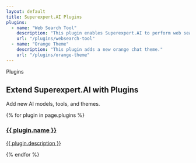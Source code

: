 ```yaml
---
layout: default
title: Superexpert.AI Plugins
plugins:
  - name: "Web Search Tool"
    description: "This plugin enables Superexpert.AI to perform web searches using Tavily."
    url: "/plugins/websearch-tool"
  - name: "Orange Theme"
    description: "This plugin adds a new orange chat theme."
    url: "/plugins/orange-theme"
---
```



<section class="py-12 md:py-20 px-4 sm:px-6 lg:px-8">
    <div class="max-w-7xl mx-auto text-center">
        <!-- Section Header -->
        <div class="mb-12">
            <div class="my-8 h-8 px-6 py-4 bg-white rounded-3xl shadow-[0px_3px_15px_0px_rgba(0,0,0,0.10)] outline outline-1 outline-offset-[-1px] outline-slate-50 inline-flex justify-start items-start gap-1.5">
                <div class="self-stretch flex justify-start items-center gap-1">
                    <div class="justify-start text-zinc-800 text-base font-normal leading-normal">
                        Plugins
                    </div>
                </div>
            </div>
            <h2 class="text-3xl sm:text-4xl md:text-5xl font-normal text-gray-900 mb-4">
                Extend Superexpert.AI with Plugins
            </h2>
            <p class="text-base sm:text-lg md:text-xl text-gray-700 max-w-3xl mx-auto">
                Add new AI models, tools, and themes.
            </p>
        </div>
    </div>
    <div class="max-w-4xl mx-auto">
      <div class="grid grid-cols-1 gap-4">
        {% for plugin in page.plugins %}
        <a href="{{ plugin.url }}">
          <div class="p-6 bg-white rounded-xl shadow hover:shadow-lg transition-shadow duration-300 border border-gray-200">
            <h3 class="text-xl font-semibold text-gray-900">{{ plugin.name }}</h3>
            <p class="mt-2 text-gray-600">{{ plugin.description }}</p>
          </div>
        </a>
        {% endfor %}
      </div>
    </div>
</section>
